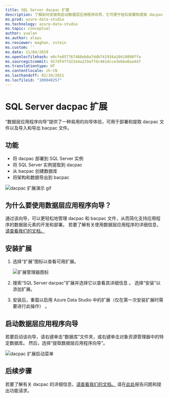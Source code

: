 ```yaml
---
title: SQL Server dacpac 扩展
description: 了解如何安装和启动数据层应用程序向导，它可便于轻松部署和提取 dacpac 文件，以及导入和导出 bacpac 文件。
ms.prod: azure-data-studio
ms.technology: azure-data-studio
ms.topic: conceptual
author: yualan
ms.author: alayu
ms.reviewer: maghan, sstein
ms.custom: ''
ms.date: 11/04/2019
ms.openlocfilehash: e0cfe057767488eb0a7ddb741934a10410898ffa
ms.sourcegitcommit: 917df4ffd22e4a229af7dc481dcce3ebba0aa4d7
ms.translationtype: HT
ms.contentlocale: zh-CN
ms.lasthandoff: 02/10/2021
ms.locfileid: "100040257"
---
```

# <a name="sql-server-dacpac-extension"></a>SQL Server dacpac 扩展

“数据层应用程序向导”提供了一种易用的向导体验，可用于部署和提取 dacpac 文件以及导入和导出 bacpac 文件。

## <a name="features"></a>功能

* 将 dacpac 部署到 SQL Server 实例
* 将 SQL Server 实例提取到 dacpac
* 从 bacpac 创建数据库
* 将架构和数据导出到 bacpac

![dacpac 扩展演示 gif](media/sql-server-dacpac-extension/dacpac-extension-demo.gif)

## <a name="why-would-i-use-the-data-tier-application-wizard"></a>为什么要使用数据层应用程序向导？

通过该向导，可以更轻松地管理 dacpac 和 bacpac 文件，从而简化支持应用程序的数据层元素的开发和部署。 若要了解有关使用数据层应用程序的详细信息，[请查看我们的文档。](../../relational-databases/data-tier-applications/data-tier-applications.md)

## <a name="install-the-extension"></a>安装扩展

1. 选择“扩展”图标以查看可用扩展。

    ![扩展管理器图标](media/add-extensions/extension-manager-icon.png)

2. 搜索“SQL Server dacpac”扩展并选择它以查看其详细信息  。 选择“安装”以添加扩展。

3. 安装后，重载以启用 Azure Data Studio 中的扩展（仅在第一次安装扩展时需要进行此操作）  。

## <a name="launch-the-data-tier-application-wizard"></a>启动数据层应用程序向导

若要启动该向导，请右键单击“数据库”文件夹，或右键单击对象资源管理器中的特定数据库。 然后，选择“提取数据层应用程序向导”。

![dacpac 扩展启动菜单](media/sql-server-dacpac-extension/dacpac-extension-launch.png)

## <a name="next-steps"></a>后续步骤

若要了解有关 dacpac 的详细信息，[请查看我们的文档。](../../relational-databases/data-tier-applications/data-tier-applications.md)
请在[此处](https://github.com/microsoft/azuredatastudio/issues)报告问题和提出功能请求。